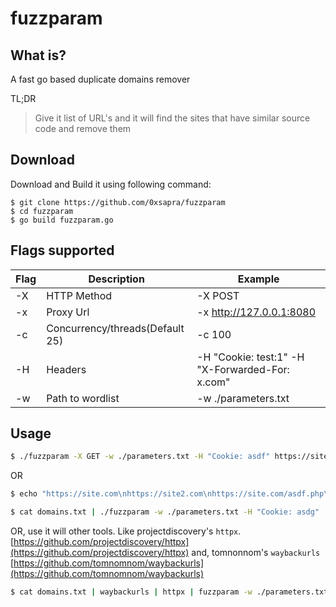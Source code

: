 # fuzzparam

## What is?

A fast go based duplicate domains remover

TL;DR
> Give it list of URL's and it will find the sites that have similar source code and remove them


## Download

Download and Build it using following command:
```
$ git clone https://github.com/0xsapra/fuzzparam
$ cd fuzzparam
$ go build fuzzparam.go  
```


## Flags supported

| Flag      | Description | Example |
| ----------- | ----------- | ----------- |
| -X      | HTTP Method       | -X POST |
| -x   | Proxy Url        | -x http://127.0.0.1:8080 |
| -c   | Concurrency/threads(Default 25)        | -c 100 |
| -H   | Headers        | -H "Cookie: test:1" -H "X-Forwarded-For: x.com" |
| -w   | Path to wordlist        | -w ./parameters.txt  |


## Usage

```bash
$ ./fuzzparam -X GET -w ./parameters.txt -H "Cookie: asdf" https://site.com 
```

OR
```bash
$ echo "https://site.com\nhttps://site2.com\nhttps://site.com/asdf.php\n" > domains.txt

$ cat domains.txt | ./fuzzparam -w ./parameters.txt -H "Cookie: asdg"
```

OR, 
use it will other tools. Like projectdiscovery's `httpx`. [https://github.com/projectdiscovery/httpx](https://github.com/projectdiscovery/httpx)
and, tomnonnom's `waybackurls` [https://github.com/tomnomnom/waybackurls](https://github.com/tomnomnom/waybackurls)

```bash
$ cat domains.txt | waybackurls | httpx | fuzzparam -w ./parameters.txt > finalUrlsWithParams.txt
```
